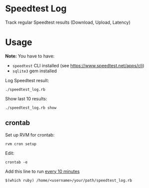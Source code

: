 # Speedtest Log

Track regular Speedtest results (Download, Upload, Latency)

# Usage

**Note:** You have to have:
- `speedtest` CLI installed (see https://www.speedtest.net/apps/cli)
- `sqlite3` gem installed

Log Speedtest result:

```
./speedtest_log.rb
```

Show last 10 results:

```
./speedtest_log.rb show
```

## crontab

Set up RVM for crontab:

```
rvm cron setup
```

Edit:

```
crontab -e
```

Add this line to run [every 10 minutes](https://crontab.guru/#*/10_*_*_*_*)

```
$(which ruby) /home/<username>/your/path/speedtest_log.rb
```
